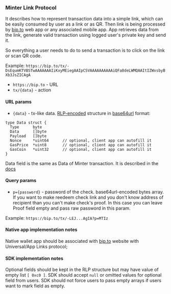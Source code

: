 ### Minter Link Protocol

It describes how to represent transaction data into a simple link, which can be easily consumed by user as a link or as QR. Then link is being processed by [bip.to](https://bip.to) web app or any associated mobile app. App retrieves data from the link, generate valid transaction using logged user's private key and send it.

So everything a user needs to do to send a transaction is to click on the link or scan QR code.  

Example:
`https://bip.to/tx/-DsEqumKTVBSTwAAAAAAAIiKxyMEiegAAIpCSVAAAAAAAAAAiQFa8deLWMQAAItIZWxsbyBXb3JsZICAgA`

- `https://bip.to` - URL
- `tx/{data}` - action

#### URL params
- `{data}` - tx-like data. [RLP-encoded](https://github.com/ethereum/wiki/wiki/RLP) structure in [base64url](https://base64.guru/standards/base64url) format:
```golang
type Data struct {  
  Type      byte
  Data      []byte
  Payload   []byte
  Nonce     *uint64      // optional, client app can autofill it
  GasPrice  *uint8       // optional, client app can autofill it
  GasCoin   *uint32      // optional, client app can autofill it
}
```

Data field is the same as Data of Minter transaction. It is described in the [docs](https://docs.minter.network/#section/Transactions)


#### Query params

- `p={password}` - password of the check. base64url-encoded bytes array. If you want to make reedeem check link and you don't know address of recipient than you can't make check's proof. In this case you can leave Proof field empty and pass raw password in this param.

Example:
`https://bip.to/tx/-LEJ...AgIA?p=MTIz`


#### Native app implementation notes

Native wallet app should be associated with [bip.to](https://bip.to) website with Universal/App Links protocol;


#### SDK implementation notes

Optional fields should be kept in the RLP structure but may have value of empty list `[ 0xc0 ]`.
SDK should accept `null` or omitted values for optional field from users. SDK should not force users to pass empty arrays if users want to mark field as empty.

